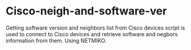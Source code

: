 # Cisco-neigh-and-software-ver
Getting software version and neighbors list from Cisco devices
script is used to connect to Cisco devices and retrieve software and negbors information from them. Using NETMIKO.
